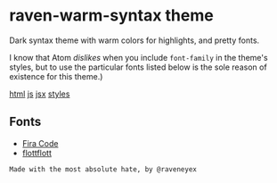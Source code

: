 # raven-warm-syntax theme

Dark syntax theme with warm colors for highlights, and pretty fonts.

I know that Atom *dislikes* when you include `font-family` in the theme's styles, but to use the particular fonts listed below is the sole reason of existence for this theme.)


[html](https://cloud.githubusercontent.com/assets/1733899/19956091/3a8a031c-a156-11e6-84b5-8ecf06ac19ef.png)
[js](https://cloud.githubusercontent.com/assets/1733899/19956094/3a8e0cf0-a156-11e6-80b0-2a0e346156c8.png)
[jsx](https://cloud.githubusercontent.com/assets/1733899/19956092/3a8c8218-a156-11e6-81a0-d3fd7a6fb3ff.png)
[styles](https://cloud.githubusercontent.com/assets/1733899/19956093/3a8cf64e-a156-11e6-9041-20af81eea4d5.png)

## Fonts
- [Fira Code](https://github.com/tonsky/FiraCode)
- [flottflott](http://www.dafont.com/flottflott.font)

````
Made with the most absolute hate, by @raveneyex
````
